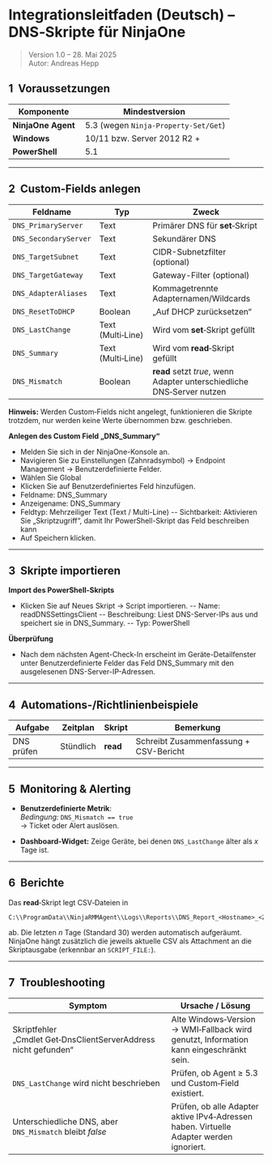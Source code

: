 # Integrationsleitfaden (Deutsch) – DNS‑Skripte für NinjaOne

> Version 1.0 – 28. Mai 2025  
> Autor: Andreas Hepp

## 1  Voraussetzungen  
| Komponente | Mindestversion |
|------------|----------------|
| **NinjaOne Agent** | 5.3 (wegen `Ninja-Property-Set/Get`) |
| **Windows** | 10/11 bzw. Server 2012 R2 + |
| **PowerShell** | 5.1 |

---

## 2  Custom‑Fields anlegen  

| Feldname | Typ | Zweck |
|----------|-----|-------|
| `DNS_PrimaryServer` | Text | Primärer DNS für **set**‑Skript |
| `DNS_SecondaryServer` | Text | Sekundärer DNS |
| `DNS_TargetSubnet` | Text | CIDR-Subnetzfilter (optional) |
| `DNS_TargetGateway` | Text | Gateway-Filter (optional) |
| `DNS_AdapterAliases` | Text | Kommagetrennte Adapternamen/Wildcards |
| `DNS_ResetToDHCP` | Boolean | „Auf DHCP zurücksetzen“ |
| `DNS_LastChange` | Text (Multi‑Line) | Wird vom **set**‑Skript gefüllt |
| `DNS_Summary` | Text (Multi‑Line) | Wird vom **read**‑Skript gefüllt |
| `DNS_Mismatch` | Boolean | **read** setzt *true*, wenn Adapter unterschiedliche DNS‑Server nutzen |

**Hinweis:** Werden Custom‑Fields nicht angelegt, funktionieren die Skripte trotzdem, nur werden keine Werte übernommen bzw. geschrieben.

**Anlegen des Custom Field „DNS_Summary“**
-    Melden Sie sich in der NinjaOne-Konsole an.
-    Navigieren Sie zu Einstellungen (Zahnradsymbol) → Endpoint Management → Benutzerdefinierte Felder.
-    Wählen Sie Global 
-    Klicken Sie auf Benutzerdefiniertes Feld hinzufügen.
-    Feldname: DNS_Summary
-    Anzeigename: DNS_Summary
-    Feldtyp: Mehrzeiliger Text (Text / Multi-Line)
--   Sichtbarkeit: Aktivieren Sie „Skriptzugriff“, damit Ihr PowerShell-Skript das Feld beschreiben kann
-    Auf Speichern klicken.

---

## 3  Skripte importieren

**Import des PowerShell-Skripts**
- Klicken Sie auf Neues Skript -> Script importieren.
-- Name: readDNSSettingsClient
-- Beschreibung: Liest DNS-Server-IPs aus und speichert sie in DNS_Summary.
-- Typ: PowerShell

**Überprüfung**
- Nach dem nächsten Agent-Check-In erscheint im Geräte-Detailfenster unter Benutzerdefinierte Felder das Feld DNS_Summary mit den ausgelesenen DNS-Server-IP-Adressen.

---

## 4  Automations-/Richtlinienbeispiele

| Aufgabe | Zeitplan | Skript | Bemerkung |
|---------|----------|--------|-----------|
| DNS prüfen | Stündlich | **read** | Schreibt Zusammenfassung + CSV-Bericht |

---

## 5  Monitoring & Alerting

* **Benutzerdefinierte Metrik**:  
  *Bedingung:* `DNS_Mismatch == true`  
  → Ticket oder Alert auslösen.

* **Dashboard‑Widget:** Zeige Geräte, bei denen `DNS_LastChange` älter als _x_ Tage ist.

---

## 6  Berichte

Das **read**‑Skript legt CSV‑Dateien in  
```
C:\\ProgramData\\NinjaRMMAgent\\Logs\\Reports\\DNS_Report_<Hostname>_<Zeitstempel>.csv
```  
ab. Die letzten *n* Tage (Standard 30) werden automatisch aufgeräumt.  
NinjaOne hängt zusätzlich die jeweils aktuelle CSV als Attachment an die
Skriptausgabe (erkennbar an `SCRIPT_FILE:`).

---

## 7  Troubleshooting

| Symptom | Ursache / Lösung |
|---------|------------------|
| Skriptfehler „Cmdlet Get‑DnsClientServerAddress nicht gefunden“ | Alte Windows‑Version → WMI‑Fallback wird genutzt, Information kann eingeschränkt sein. |
| `DNS_LastChange` wird nicht beschrieben | Prüfen, ob Agent ≥ 5.3 und Custom‑Field existiert. |
| Unterschiedliche DNS, aber `DNS_Mismatch` bleibt *false* | Prüfen, ob alle Adapter aktive IPv4‑Adressen haben. Virtuelle Adapter werden ignoriert. |

